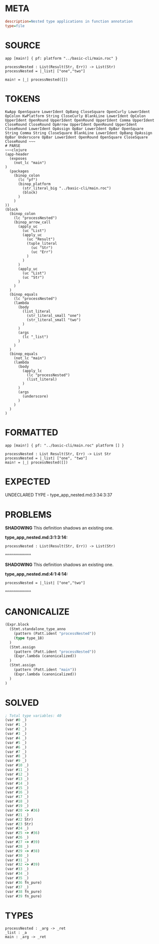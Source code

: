 # META
~~~ini
description=Nested type applications in function annotation
type=file
~~~
# SOURCE
~~~roc
app [main!] { pf: platform "../basic-cli/main.roc" }

processNested : List(Result(Str, Err)) -> List(Str)
processNested = |_list| ["one","two"]

main! = |_| processNested([])
~~~
# TOKENS
~~~text
KwApp OpenSquare LowerIdent OpBang CloseSquare OpenCurly LowerIdent OpColon KwPlatform String CloseCurly BlankLine LowerIdent OpColon UpperIdent OpenRound UpperIdent OpenRound UpperIdent Comma UpperIdent CloseRound CloseRound OpArrow UpperIdent OpenRound UpperIdent CloseRound LowerIdent OpAssign OpBar LowerIdent OpBar OpenSquare String Comma String CloseSquare BlankLine LowerIdent OpBang OpAssign OpBar Underscore OpBar LowerIdent OpenRound OpenSquare CloseSquare CloseRound ~~~
# PARSE
~~~clojure
(app-header
  (exposes
    (not_lc "main")
)
  (packages
    (binop_colon
      (lc "pf")
      (binop_platform
        (str_literal_big "../basic-cli/main.roc")
        (block)
      )
    )
))
(block
  (binop_colon
    (lc "processNested")
    (binop_arrow_call
      (apply_uc
        (uc "List")
        (apply_uc
          (uc "Result")
          (tuple_literal
            (uc "Str")
            (uc "Err")
          )
        )
      )
      (apply_uc
        (uc "List")
        (uc "Str")
      )
    )
  )
  (binop_equals
    (lc "processNested")
    (lambda
      (body
        (list_literal
          (str_literal_small "one")
          (str_literal_small "two")
        )
      )
      (args
        (lc "_list")
      )
    )
  )
  (binop_equals
    (not_lc "main")
    (lambda
      (body
        (apply_lc
          (lc "processNested")
          (list_literal)
        )
      )
      (args
        (underscore)
      )
    )
  )
)
~~~
# FORMATTED
~~~roc
app [main!] { pf: "../basic-cli/main.roc" platform [] }

processNested : List Result(Str, Err) -> List Str
processNested = |_list| ["one", "two"]
main! = |_| processNested([])
~~~
# EXPECTED
UNDECLARED TYPE - type_app_nested.md:3:34:3:37
# PROBLEMS
**SHADOWING**
This definition shadows an existing one.

**type_app_nested.md:3:1:3:14:**
```roc
processNested : List(Result(Str, Err)) -> List(Str)
```
^^^^^^^^^^^^^


**SHADOWING**
This definition shadows an existing one.

**type_app_nested.md:4:1:4:14:**
```roc
processNested = |_list| ["one","two"]
```
^^^^^^^^^^^^^


# CANONICALIZE
~~~clojure
(Expr.block
  (Stmt.standalone_type_anno
    (pattern (Patt.ident "processNested"))
    (type type_18)
  )
  (Stmt.assign
    (pattern (Patt.ident "processNested"))
    (Expr.lambda (canonicalized))
  )
  (Stmt.assign
    (pattern (Patt.ident "main"))
    (Expr.lambda (canonicalized))
  )
)
~~~
# SOLVED
~~~clojure
; Total type variables: 40
(var #0 _)
(var #1 _)
(var #2 _)
(var #3 _)
(var #4 _)
(var #5 _)
(var #6 _)
(var #7 _)
(var #8 _)
(var #9 _)
(var #10 _)
(var #11 _)
(var #12 _)
(var #13 _)
(var #14 _)
(var #15 _)
(var #16 _)
(var #17 _)
(var #18 _)
(var #19 _)
(var #20 -> #36)
(var #21 _)
(var #22 Str)
(var #23 Str)
(var #24 _)
(var #25 -> #36)
(var #26 _)
(var #27 -> #39)
(var #28 _)
(var #29 -> #38)
(var #30 _)
(var #31 _)
(var #32 -> #39)
(var #33 _)
(var #34 _)
(var #35 _)
(var #36 fn_pure)
(var #37 _)
(var #38 fn_pure)
(var #39 fn_pure)
~~~
# TYPES
~~~roc
processNested : _arg -> _ret
_list : _a
main : _arg -> _ret
~~~
